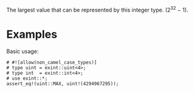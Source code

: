 The largest value that can be represented by this integer type. (2<sup>32</sup> &minus; 1).

# Examples

Basic usage:

```
# #![allow(non_camel_case_types)]
# type uint = exint::uint<4>;
# type int  = exint::int<4>;
# use exint::*;
assert_eq!(uint::MAX, uint!(4294967295));
```
